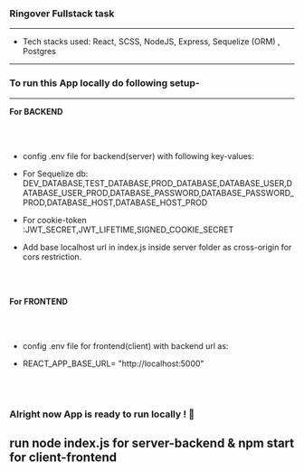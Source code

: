 ### Ringover Fullstack task

------------


- Tech stacks used: React, SCSS, NodeJS, Express, Sequelize (ORM) , Postgres

------------



### To run this App locally do following setup-

------------



**For BACKEND**



<br></br>
- config .env file for backend(server) with following key-values:

- For Sequelize db: DEV_DATABASE,TEST_DATABASE,PROD_DATABASE,DATABASE_USER,DATABASE_USER_PROD,DATABASE_PASSWORD,DATABASE_PASSWORD_PROD,DATABASE_HOST,DATABASE_HOST_PROD
- For cookie-token :JWT_SECRET,JWT_LIFETIME,SIGNED_COOKIE_SECRET

- Add base localhost url in index.js inside server folder as cross-origin for cors restriction.

<br></br>

**For FRONTEND**



<br></br>
- config .env file for frontend(client) with backend url as:

- REACT_APP_BASE_URL= "http://localhost:5000"


<br></br>

### Alright now App is ready to run locally  ! 🚀 
## run node index.js for server-backend & npm start for client-frontend 

